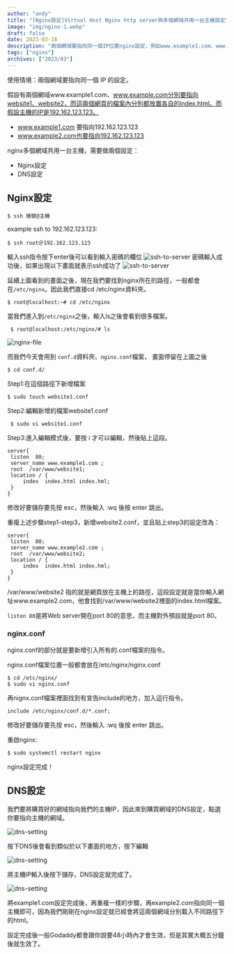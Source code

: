 ```yaml
---
author: "andy"
title: "[Nginx設定]Virtual Host Nginx http server與多個網域共用一台主機設定"
image: "img/nginx-1.webp"
draft: false
date: 2023-03-18
description: "兩個網域要指向同一個IP位置nginx設定，例如www.example1.com、www.example.com分別要指向website1、website2，而這兩個網頁的檔案內分別都放置各自的index.html。"
tags: ["nginx"]
archives: ["2023/03"]
---
```

 

使用情境：兩個網域要指向同一個 IP 的設定。  

假設有兩個網域www.example1.com、www.example.com分別要指向website1、website2，而這兩個網頁的檔案內分別都放置各自的index.html。而假設主機的IP是192.162.123.123。

* www.example1.com 要指向192.162.123.123
* www.example2.com也要指向192.162.123.123


nginx多個網域共用一台主機，需要做兩個設定：
* Nginx設定
* DNS設定


## Nginx設定
    $ ssh 帳號@主機


example ssh to 192.162.123.123:

    $ ssh root＠192.162.123.123

<!-- <img class="py-4 img-fluid" src="/static/img/blog/ssh-1.webp"> -->


輸入ssh指令按下enter後可以看到輸入密碼的欄位
![ssh-to-server](/img/blog/ssh-1.webp)
密碼輸入成功後，如果出現以下畫面就表示ssh成功了
![ssh-to-server](/img//blog/ssh-2.webp)

延續上圖看到的畫面之後，現在我們要找到nginx所在的路徑，一般都會在<code>/etc/nginx</code>。因此我們直接cd /etc/nginx資料夾。

    $ root@localhost:~# cd /etc/nginx

當我們進入到<code>/etc/nginx</code>之後，輸入ls之後會看到很多檔案。

     $ root@localhost:/etc/nginx/# ls

![nginx-file](/img//blog/nginx-file.webp) 



而我們今天會用到 <code>conf.d</code>資料夾、<code>nginx.conf</code>檔案， 畫面停留在上圖之後

    $ cd conf.d/ 


Step1:在這個路徑下新增檔案

    $ sudo touch website1.conf

Step2:編輯新增的檔案website1.conf

     $ sudo vi website1.conf

Step3:進入編輯模式後，要按 i 才可以編輯，然後貼上這段。

    server{
     listen  80;
     server_name www.example1.com ;
     root  /var/www/website1;
     location / {
         index  index.html index.hml;
     }
    }

修改好要儲存要先按 esc，然後輸入 :wq 後按 enter 跳出。

重複上述步驟step1-step3，新增website2.conf，並且貼上step3的設定改為：

    server{
     listen  80;
     server_name www.example2.com ;
     root  /var/www/website2;
     location / {
         index  index.html index.hml;
     }
    }

/var/www/website2 指的就是網頁放在主機上的路徑，這段設定就是當你輸入網址www.example2.com，他會找到/var/www/website2裡面的index.html檔案。


<code>listen 80</code>是將Web server開在port 80的意思，而主機對外預設就是port 80。

### nginx.conf

nginx.conf的部分就是要新增引入所有的.conf檔案的指令。

nginx.conf檔案位置一般都會放在/etc/nginx/nginx.conf

    $ cd /etc/nginx/
    $ sudo vi nginx.conf

再nignx.conf檔案裡面找到有宣告include的地方，加入這行指令。

    include /etc/nginx/conf.d/*.conf; 

修改好要儲存要先按 esc，然後輸入 :wq 後按 enter 跳出。

重啟nginx:

    $ sudo systemctl restart nginx

nginx設定完成！    


## DNS設定
我們要將購買好的網域指向我們的主機IP，因此來到購買網域的DNS設定，點選你要指向主機的網域。

![dns-setting](/img//blog/dns-1.webp) 

按下DNS後會看到類似於以下畫面的地方，按下編輯

![dns-setting](/img//blog/dns-2.webp) 

將主機IP輸入後按下儲存，DNS設定就完成了。

![dns-setting](/img//blog/dns-3.webp) 


將example1.com設定完成後，再重複一樣的步驟，再example2.com指向同一個主機即可，因為我們剛剛在nginx設定就已經會將這兩個網域分別載入不同路徑下的html。

設定完成後一般Godaddy都會跟你說要48小時內才會生效，但是其實大概五分鐘後就生效了。

<!-- Lorem ipsum dolor sit amet, consectetur adipiscing elit. Mauris fringilla dui eu mi iaculis, sit amet congue lacus porta. Ut nec porta ex. Morbi nec massa sodales, finibus urna et, condimentum odio. Nulla ornare est ac egestas varius. Duis faucibus sapien non risus pretium vestibulum. Ut rutrum lorem ut euismod maximus. Vestibulum metus urna, ultrices nec sapien sit amet, malesuada tincidunt quam. Orci varius natoque penatibus et magnis dis parturient montes, nascetur ridiculus mus. Quisque ornare ipsum quis leo mattis, et tincidunt lacus feugiat. Aenean non vestibulum metus, vitae mattis sapien. Maecenas ut tortor viverra, finibus risus blandit, ultrices elit. Etiam cursus felis imperdiet ultrices ullamcorper. Ut diam nibh, porttitor at mauris laoreet, laoreet suscipit tellus. Orci varius natoque penatibus et magnis dis parturient montes, nascetur ridiculus mus. Cras vitae blandit quam. -->